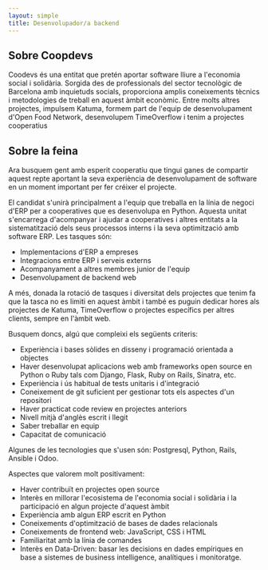 ```yaml
---
layout: simple 
title: Desenvolupador/a backend
---
```


## Sobre Coopdevs

Coodevs és una entitat que pretén aportar software lliure a l'economia social i solidària. Sorgida des de professionals del sector tecnològic de Barcelona amb inquietuds socials, proporciona amplis coneixements tècnics i metodologies de treball en aquest àmbit econòmic. Entre molts altres projectes, impulsem Katuma, formem part de l'equip de desenvolupament d'Open Food Network, desenvolupem TimeOverflow i tenim a projectes cooperatius

## Sobre la feina

Ara busquem gent amb esperit cooperatiu que tingui ganes de compartir aquest repte aportant la seva experiència de desenvolupament de software en un moment important per fer créixer el projecte.

El candidat s'unirà principalment a l'equip que treballa en la línia de negoci d'ERP per a cooperatives que es desenvolupa en Python. Aquesta unitat s'encarrega d'acompanyar i ajudar a cooperatives i altres entitats a la sistematització dels seus processos interns i la seva optimització amb software ERP. Les tasques són:

* Implementacions d'ERP a empreses
* Integracions entre ERP i serveis externs
* Acompanyament a altres membres junior de l'equip
* Desenvolupament de backend web

A més, donada la rotació de tasques i diversitat dels projectes que tenim fa que la tasca no es limiti en aquest àmbit i també es puguin dedicar hores als projectes de Katuma, TimeOverflow o projectes específics per altres clients, sempre en l'àmbit web.

Busquem doncs, algú que compleixi els següents criteris:

* Experiència i bases sòlides en disseny i programació orientada a objectes
* Haver desenvolupat aplicacions web amb frameworks open source en Python
    o Ruby tals com Django, Flask, Ruby on Rails, Sinatra, etc.
* Experiència i ús habitual de tests unitaris i d'integració
* Coneixement de git suficient per gestionar tots els aspectes d'un repositori
* Haver practicat code review en projectes anteriors
* Nivell mitjà d'anglès escrit i llegit
* Saber treballar en equip 
* Capacitat de comunicació

Algunes de les tecnologies que s'usen són: Postgresql, Python, Rails, Ansible i Odoo.

Aspectes que valorem molt positivament:

* Haver contribuït en projectes open source
* Interès en millorar l'ecosistema de l'economia social i solidària i la
    participació en algun projecte d'aquest àmbit
* Experiència amb algun ERP escrit en Python
* Coneixements d'optimització de bases de dades relacionals
* Coneixements de frontend web: JavaScript, CSS i HTML
* Familiaritat amb la línia de comandes
* Interès en Data-Driven: basar les decisions en dades empíriques en base a sistemes de business intelligence, analítiques i monitoratge.
